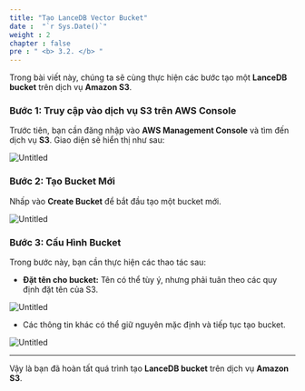 ```yaml
---
title: "Tạo LanceDB Vector Bucket"
date :  "`r Sys.Date()`" 
weight : 2
chapter : false
pre : " <b> 3.2. </b> "
---
```



Trong bài viết này, chúng ta sẽ cùng thực hiện các bước tạo một **LanceDB bucket** trên dịch vụ **Amazon S3**.

### Bước 1: Truy cập vào dịch vụ S3 trên AWS Console

Trước tiên, bạn cần đăng nhập vào **AWS Management Console** và tìm đến dịch vụ **S3**. Giao diện sẽ hiển thị như sau:

![Untitled](/images/S3%201e967f97bd6b44cb87a6ba7401452fde/Untitled.png)

### Bước 2: Tạo Bucket Mới

Nhấp vào **Create Bucket** để bắt đầu tạo một bucket mới.

![Untitled](/images/S3%201e967f97bd6b44cb87a6ba7401452fde/Untitled%201.png)

### Bước 3: Cấu Hình Bucket

Trong bước này, bạn cần thực hiện các thao tác sau:

- **Đặt tên cho bucket:** Tên có thể tùy ý, nhưng phải tuân theo các quy định đặt tên của S3.
  
![Untitled](/images/S3%201e967f97bd6b44cb87a6ba7401452fde/Untitled%202.png)

- Các thông tin khác có thể giữ nguyên mặc định và tiếp tục tạo bucket.

![Untitled](/images/S3%201e967f97bd6b44cb87a6ba7401452fde/Untitled%203.png)

---

Vậy là bạn đã hoàn tất quá trình tạo **LanceDB bucket** trên dịch vụ **Amazon S3**.



